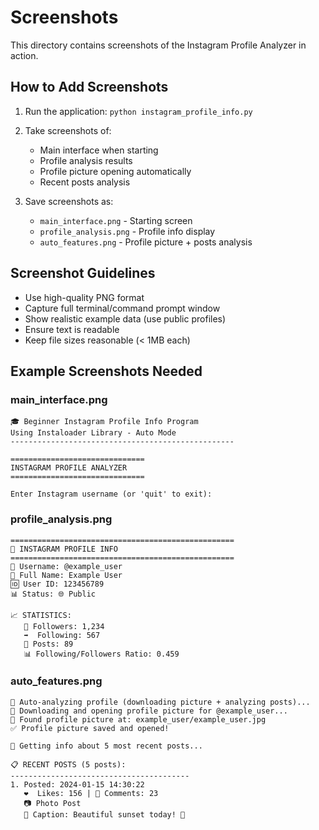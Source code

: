 # Screenshots

This directory contains screenshots of the Instagram Profile Analyzer in action.

## How to Add Screenshots

1. Run the application: `python instagram_profile_info.py`
2. Take screenshots of:
   - Main interface when starting
   - Profile analysis results
   - Profile picture opening automatically
   - Recent posts analysis

3. Save screenshots as:
   - `main_interface.png` - Starting screen
   - `profile_analysis.png` - Profile info display
   - `auto_features.png` - Profile picture + posts analysis

## Screenshot Guidelines

- Use high-quality PNG format
- Capture full terminal/command prompt window
- Show realistic example data (use public profiles)
- Ensure text is readable
- Keep file sizes reasonable (< 1MB each)

## Example Screenshots Needed

### main_interface.png
```
🎓 Beginner Instagram Profile Info Program
Using Instaloader Library - Auto Mode
--------------------------------------------------

==============================
INSTAGRAM PROFILE ANALYZER
==============================

Enter Instagram username (or 'quit' to exit): 
```

### profile_analysis.png
```
==================================================
📱 INSTAGRAM PROFILE INFO
==================================================
👤 Username: @example_user
📝 Full Name: Example User
🆔 User ID: 123456789
📊 Status: 🌐 Public

📈 STATISTICS:
   👥 Followers: 1,234
   ➡️  Following: 567
   📸 Posts: 89
   📊 Following/Followers Ratio: 0.459
```

### auto_features.png
```
🚀 Auto-analyzing profile (downloading picture + analyzing posts)...
📸 Downloading and opening profile picture for @example_user...
📁 Found profile picture at: example_user/example_user.jpg
✅ Profile picture saved and opened!

📸 Getting info about 5 most recent posts...

📋 RECENT POSTS (5 posts):
----------------------------------------
1. Posted: 2024-01-15 14:30:22
   ❤️  Likes: 156 | 💬 Comments: 23
   📷 Photo Post
   📝 Caption: Beautiful sunset today! 🌅
```